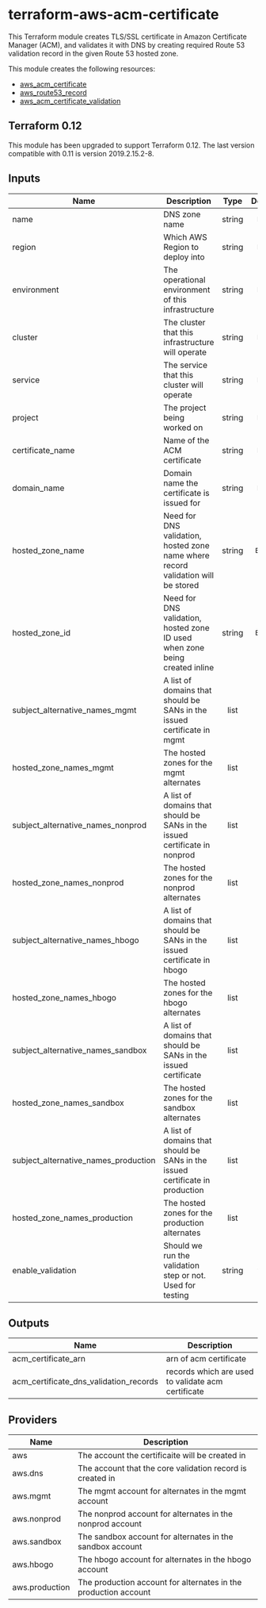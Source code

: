 # terraform-aws-acm-certificate #

This Terraform module creates TLS/SSL certificate in Amazon Certificate Manager (ACM), and validates it with DNS by creating required Route 53 validation record in the given Route 53 hosted zone.

This module creates the following resources:
* [aws_acm_certificate](https://www.terraform.io/docs/providers/aws/r/acm_certificate.html)
* [aws_route53_record](https://www.terraform.io/docs/providers/aws/r/route53_record.html)
* [aws_acm_certificate_validation](https://www.terraform.io/docs/providers/aws/r/acm_certificate_validation.html)

## Terraform 0.12

This module has been upgraded to support Terraform 0.12.  The last version compatible 
with 0.11 is version 2019.2.15.2-8.

## Inputs
| Name | Description | Type | Default | Required |
|------|-------------|:----:|:-------:|:--------:|
| name | DNS zone name | string | `None` | yes |
| region | Which AWS Region to deploy into | string | `None` | yes |
| environment | The operational environment of this infrastructure | string | `None` | yes |
| cluster | The cluster that this infrastructure will operate | string | `None` | yes |
| service | The service that this cluster will operate | string | `None` | yes |
| project | The project being worked on | string | `None` | yes |
| certificate_name | Name of the ACM certificate | string | `None` | yes |
| domain_name | Domain name the certificate is issued for | string | `None` | yes |
| hosted_zone_name | Need for DNS validation, hosted zone name where record validation will be stored | string | `Empty` | no |
| hosted_zone_id | Need for DNS validation, hosted zone ID used when zone being created inline | string | `Empty` | no |
| subject_alternative_names_mgmt | A list of domains that should be SANs in the issued certificate in mgmt | list | [] | no |
| hosted_zone_names_mgmt | The hosted zones for the mgmt alternates | list | [] | no |
| subject_alternative_names_nonprod | A list of domains that should be SANs in the issued certificate in nonprod | list | [] | no |
| hosted_zone_names_nonprod | The hosted zones for the nonprod alternates | list | [] | no |
| subject_alternative_names_hbogo | A list of domains that should be SANs in the issued certificate in hbogo | list | [] | no |
| hosted_zone_names_hbogo | The hosted zones for the hbogo alternates | list | [] | no |
| subject_alternative_names_sandbox | A list of domains that should be SANs in the issued certificate | list | [] | no |
| hosted_zone_names_sandbox | The hosted zones for the sandbox alternates | list | [] | no |
| subject_alternative_names_production | A list of domains that should be SANs in the issued certificate in production | list | [] | no |
| hosted_zone_names_production | The hosted zones for the production alternates | list | [] | no |
| enable_validation | Should we run the validation step or not.  Used for testing | string | `true` | no |

## Outputs
| Name | Description |
|------|-------------|
| acm_certificate_arn | arn of acm certificate |
| acm_certificate_dns_validation_records | records which are used to validate acm certificate |

## Providers 
| Name | Description |
|------|-------------|
| aws | The account the certificaite will be created in |
| aws.dns | The account that the core validation record is created in |
| aws.mgmt | The mgmt account for alternates in the mgmt account |
| aws.nonprod | The nonprod account for alternates in the nonprod account |
| aws.sandbox | The sandbox account for alternates in the sandbox account |
| aws.hbogo | The hbogo account for alternates in the hbogo account |
| aws.production | The production account for alternates in the production account |
